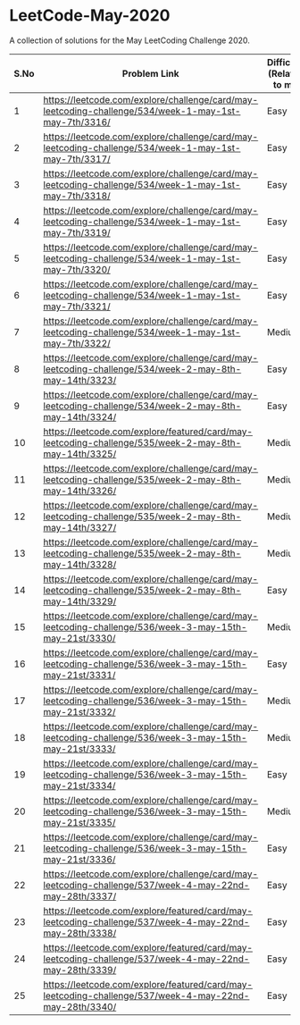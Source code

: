 # LeetCode-May-2020
A collection of solutions for the May LeetCoding Challenge 2020.

| S.No | Problem Link  | Difficulty (Relative to me) | Algorithm(s) Used | Data Structure(s) Used | Time Complexity | Space Complexity | Time to solve |
| ------------- | ------------- | ------------- | ------------- | ------------- | ------------- | ------------- | ------------- |
| 1 | https://leetcode.com/explore/challenge/card/may-leetcoding-challenge/534/week-1-may-1st-may-7th/3316/  | Easy  | Binary Search | NA | O(logn) | O(1) | Within 15 mins |
| 2 | https://leetcode.com/explore/challenge/card/may-leetcoding-challenge/534/week-1-may-1st-may-7th/3317/  | Easy  | NA | HashSet | O(m+n) | O(m) | Within 15 mins |
| 3 | https://leetcode.com/explore/challenge/card/may-leetcoding-challenge/534/week-1-may-1st-may-7th/3318/  | Easy  | NA | Array | O(1) | O(n) | Within 15 mins |
| 4 | https://leetcode.com/explore/challenge/card/may-leetcoding-challenge/534/week-1-may-1st-may-7th/3319/  | Easy  | NA | NA | O(1) | O(1) | Within 15 mins |
| 5 | https://leetcode.com/explore/challenge/card/may-leetcoding-challenge/534/week-1-may-1st-may-7th/3320/  | Easy  | NA | HashMap | O(n) | O(n) | Within 15 mins |
| 6 | https://leetcode.com/explore/challenge/card/may-leetcoding-challenge/534/week-1-may-1st-may-7th/3321/  | Easy  | NA | HashMap | O(n) | O(n) | Within 15 mins |
| 7 | https://leetcode.com/explore/challenge/card/may-leetcoding-challenge/534/week-1-may-1st-may-7th/3322/  | Medium  | NA | NA | O(n) | O(n) | Within 60 mins |
| 8 | https://leetcode.com/explore/challenge/card/may-leetcoding-challenge/534/week-2-may-8th-may-14th/3323/  | Easy  | NA | 2D Array | O(n) | O(n) | Within 15 mins |
| 9 | https://leetcode.com/explore/challenge/card/may-leetcoding-challenge/534/week-2-may-8th-may-14th/3324/  | Easy  | NA | NA | O(n) | O(1) | Within 60 mins |
| 10 | https://leetcode.com/explore/featured/card/may-leetcoding-challenge/535/week-2-may-8th-may-14th/3325/ | Medium  | NA | Map, Array | O(n2) | O(1) | Within 60 mins |
| 11 | https://leetcode.com/explore/challenge/card/may-leetcoding-challenge/535/week-2-may-8th-may-14th/3326/ | Medium  | Recursion | Array | O(n) | O(1) | Within 60 mins |
| 12 | https://leetcode.com/explore/challenge/card/may-leetcoding-challenge/535/week-2-may-8th-may-14th/3327/ | Medium  | BST, Recursion | Array | O(log n) | O(1) | Within 60 mins |
| 13 | https://leetcode.com/explore/challenge/card/may-leetcoding-challenge/535/week-2-may-8th-may-14th/3328/ | Medium  | NA | Array | O(k) | O(k) | Within 60 mins |
| 14 | https://leetcode.com/explore/challenge/card/may-leetcoding-challenge/535/week-2-may-8th-may-14th/3329/ | Easy  | NA | Trie, Map | O(1) | O(1) | Within 30 mins |
| 15 | https://leetcode.com/explore/challenge/card/may-leetcoding-challenge/536/week-3-may-15th-may-21st/3330/ | Medium | Kadane | Array | O(n) | O(n) | Within 60 mins |
| 16 | https://leetcode.com/explore/challenge/card/may-leetcoding-challenge/536/week-3-may-15th-may-21st/3331/ | Easy | NA | NA | O(n) | O(1) | Within 20 mins |
| 17 | https://leetcode.com/explore/challenge/card/may-leetcoding-challenge/536/week-3-may-15th-may-21st/3332/ | Medium | NA | NA | O(n) | O(1) | Within 45 mins |
| 18 | https://leetcode.com/explore/challenge/card/may-leetcoding-challenge/536/week-3-may-15th-may-21st/3333/ | Medium | NA | NA | O(n) | O(1) | Within 45 mins |
| 19 | https://leetcode.com/explore/challenge/card/may-leetcoding-challenge/536/week-3-may-15th-may-21st/3334/ | Easy | NA | Stack | O(1) | O(1) | Within 15 mins |
| 20 | https://leetcode.com/explore/challenge/card/may-leetcoding-challenge/536/week-3-may-15th-may-21st/3335/ | Medium | NA | NA | O(k) | O(1) | Within 60 mins |
| 21 | https://leetcode.com/explore/challenge/card/may-leetcoding-challenge/536/week-3-may-15th-may-21st/3336/ | Easy | NA | NA | O(n2) | O(m*n) | Within 20 mins |
| 22 | https://leetcode.com/explore/challenge/card/may-leetcoding-challenge/537/week-4-may-22nd-may-28th/3337/ | Easy | NA | NA | O(n2) | O(m*n) | Within 20 mins |
| 23 | https://leetcode.com/explore/featured/card/may-leetcoding-challenge/537/week-4-may-22nd-may-28th/3338/ | Easy | NA | NA | O(n) | O(n) | Within 30 mins |
| 24 | https://leetcode.com/explore/featured/card/may-leetcoding-challenge/537/week-4-may-22nd-may-28th/3339/ | Easy | NA | BST | O(n) | O(n) | Within 30 mins |
| 25 | https://leetcode.com/explore/featured/card/may-leetcoding-challenge/537/week-4-may-22nd-may-28th/3340/ | Easy | DP | BST | O(nm) | O(mn) | Within 30 mins |